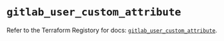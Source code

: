 # `gitlab_user_custom_attribute`

Refer to the Terraform Registory for docs: [`gitlab_user_custom_attribute`](https://www.terraform.io/docs/providers/gitlab/r/user_custom_attribute).
